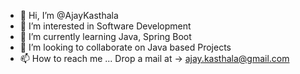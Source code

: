 - 👋 Hi, I’m @AjayKasthala
- 👀 I’m interested in Software Development
- 🌱 I’m currently learning Java, Spring Boot
- 💞️ I’m looking to collaborate on Java based Projects
- 📫 How to reach me ... Drop a mail at -> ajay.kasthala@gmail.com
